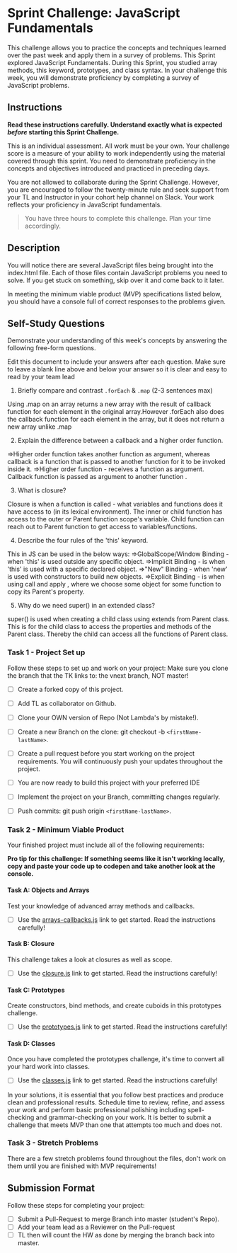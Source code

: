 # Sprint Challenge: JavaScript Fundamentals

This challenge allows you to practice the concepts and techniques learned over the past week and apply them in a survey of problems. This Sprint explored JavaScript Fundamentals. During this Sprint, you studied array methods, this keyword, prototypes, and class syntax. In your challenge this week, you will demonstrate proficiency by completing a survey of JavaScript problems.

## Instructions

**Read these instructions carefully. Understand exactly what is expected _before_ starting this Sprint Challenge.**

This is an individual assessment. All work must be your own. Your challenge score is a measure of your ability to work independently using the material covered through this sprint. You need to demonstrate proficiency in the concepts and objectives introduced and practiced in preceding days.

You are not allowed to collaborate during the Sprint Challenge. However, you are encouraged to follow the twenty-minute rule and seek support from your TL and Instructor in your cohort help channel on Slack. Your work reflects your proficiency in JavaScript fundamentals.

> You have three hours to complete this challenge. Plan your time accordingly.

## Description

You will notice there are several JavaScript files being brought into the index.html file.  Each of those files contain JavaScript problems you need to solve.  If you get stuck on something, skip over it and come back to it later.

In meeting the minimum viable product (MVP) specifications listed below, you should have a console full of correct responses to the problems given.

## Self-Study Questions

Demonstrate your understanding of this week's concepts by answering the following free-form questions.

Edit this document to include your answers after each question. Make sure to leave a blank line above and below your answer so it is clear and easy to read by your team lead

1. Briefly compare and contrast `.forEach` & `.map` (2-3 sentences max)

Using .map on an array returns a new array with the result of callback
function for each element in the original array.However .forEach also
does the callback function for each element in the array, but it does not
return a new array unlike .map

2. Explain the difference between a callback and a higher order function.

=>Higher order function takes another function as argument, whereas callback is
a function that is passed to another function for it to be invoked inside it. 
=>Higher order function - receives a function as argument.
Callback function is passed as argument to another function .

3. What is closure?

Closure is when a function is called - what variables and functions does it have access to (in its lexical environment). The inner or child function has access to the outer or Parent function scope's variable. Child function can reach out to Parent function to get access to variables/functions. 

4. Describe the four rules of the 'this' keyword.

This in JS can be used in the below ways:
=>GlobalScope/Window Binding - when 'this' is used outside any specific object.
=>Implicit Binding - is when 'this' is used with a specific declared object.
=>"New" Binding - when 'new' is used with constructors to build new objects.
=>Explicit Binding - is when using call and apply , where we choose some object for some function to copy its Parent's property.

5. Why do we need super() in an extended class?

super() is used when creating a child class using extends from Parent class. This is for the child class to access the properties and methods of the Parent class. Thereby the child can access all the functions of Parent class.

### Task 1 - Project Set up

Follow these steps to set up and work on your project:
Make sure you clone the branch that the TK links to: the vnext branch, NOT master!

- [ ] Create a forked copy of this project.
- [ ] Add TL as collaborator on Github.
- [ ] Clone your OWN version of Repo (Not Lambda's by mistake!).
- [ ] Create a new Branch on the clone: git checkout -b `<firstName-lastName>`.
- [ ] Create a pull request before you start working on the project requirements.  You will continuously push your updates throughout the project.
- [ ] You are now ready to build this project with your preferred IDE
- [ ] Implement the project on your Branch, committing changes regularly.
- [ ] Push commits: git push origin `<firstName-lastName>`.



### Task 2 - Minimum Viable Product

Your finished project must include all of the following requirements:

**Pro tip for this challenge: If something seems like it isn't working locally, copy and paste your code up to codepen and take another look at the console.**

#### Task A: Objects and Arrays

Test your knowledge of advanced array methods and callbacks.
* [ ] Use the [arrays-callbacks.js](challenges/arrays-callbacks.js) link to get started.  Read the instructions carefully!

#### Task B: Closure

This challenge takes a look at closures as well as scope. 
* [ ] Use the [closure.js](challenges/closure.js) link to get started. Read the instructions carefully!

#### Task C: Prototypes

Create constructors, bind methods, and create cuboids in this prototypes challenge.
* [ ] Use the [prototypes.js](challenges/prototypes.js) link to get started. Read the instructions carefully!

#### Task D: Classes

Once you have completed the prototypes challenge, it's time to convert all your hard work into classes.
* [ ] Use the [classes.js](challenges/classes.js) link to get started. Read the instructions carefully!

In your solutions, it is essential that you follow best practices and produce clean and professional results. Schedule time to review, refine, and assess your work and perform basic professional polishing including spell-checking and grammar-checking on your work. It is better to submit a challenge that meets MVP than one that attempts too much and does not.

### Task 3 - Stretch Problems

There are a few stretch problems found throughout the files, don't work on them until you are finished with MVP requirements!

## Submission Format

Follow these steps for completing your project:

- [ ] Submit a Pull-Request to merge <firstName-lastName> Branch into master (student's  Repo).
- [ ] Add your team lead as a Reviewer on the Pull-request
- [ ] TL then will count the HW as done by  merging the branch back into master.
